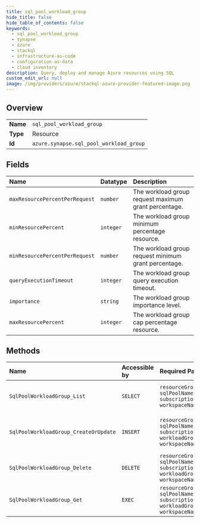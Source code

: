```yaml
---
title: sql_pool_workload_group
hide_title: false
hide_table_of_contents: false
keywords:
  - sql_pool_workload_group
  - synapse
  - azure    
  - stackql
  - infrastructure-as-code
  - configuration-as-data
  - cloud inventory
description: Query, deploy and manage Azure resources using SQL
custom_edit_url: null
image: /img/providers/azure/stackql-azure-provider-featured-image.png
---
```

  
    

## Overview
<table><tbody>
<tr><td><b>Name</b></td><td><code>sql_pool_workload_group</code></td></tr>
<tr><td><b>Type</b></td><td>Resource</td></tr>
<tr><td><b>Id</b></td><td><code>azure.synapse.sql_pool_workload_group</code></td></tr>
</tbody></table>

## Fields
| Name | Datatype | Description |
|:-----|:---------|:------------|
| `maxResourcePercentPerRequest` | `number` | The workload group request maximum grant percentage. |
| `minResourcePercent` | `integer` | The workload group minimum percentage resource. |
| `minResourcePercentPerRequest` | `number` | The workload group request minimum grant percentage. |
| `queryExecutionTimeout` | `integer` | The workload group query execution timeout. |
| `importance` | `string` | The workload group importance level. |
| `maxResourcePercent` | `integer` | The workload group cap percentage resource. |
## Methods
| Name | Accessible by | Required Params | Description |
|:-----|:--------------|:----------------|:------------|
| `SqlPoolWorkloadGroup_List` | `SELECT` | `resourceGroupName, sqlPoolName, subscriptionId, workspaceName` | Get list of  Sql pool's workload groups. |
| `SqlPoolWorkloadGroup_CreateOrUpdate` | `INSERT` | `resourceGroupName, sqlPoolName, subscriptionId, workloadGroupName, workspaceName` | Create Or Update a Sql pool's workload group. |
| `SqlPoolWorkloadGroup_Delete` | `DELETE` | `resourceGroupName, sqlPoolName, subscriptionId, workloadGroupName, workspaceName` | Remove Sql pool's workload group. |
| `SqlPoolWorkloadGroup_Get` | `EXEC` | `resourceGroupName, sqlPoolName, subscriptionId, workloadGroupName, workspaceName` | Get a Sql pool's workload group. |

